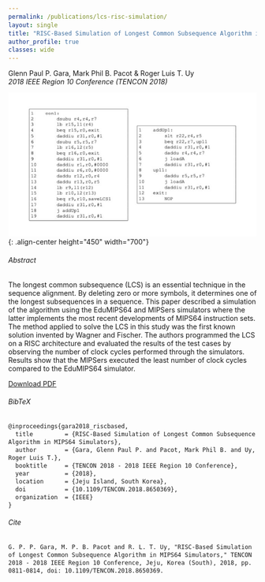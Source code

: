 ```yaml
---
permalink: /publications/lcs-risc-simulation/
layout: single
title: "RISC-Based Simulation of Longest Common Subsequence Algorithm in MIPS64 Simulators"
author_profile: true
classes: wide
---
```


Glenn Paul P. Gara, Mark Phil B. Pacot & Roger Luis T. Uy   
*2018 IEEE Region 10 Conference (TENCON 2018)*

![lcs-risc-simulation](/assets/files/publications/lcs-risc-simulation/gara2018_riscbased.jpg){: .align-center height="450" width="700"}

###### Abstract
The longest common subsequence (LCS) is an essential technique in the sequence alignment. By deleting zero or more symbols, it determines one of the longest subsequences in a sequence. This paper described a simulation of the algorithm using the EduMIPS64 and MIPSers simulators where the latter implements the most recent developments of MIPS64 instruction sets. The method applied to solve the LCS in this study was the first known solution invented by Wagner and Fischer. The authors programmed the LCS on a RISC architecture and evaluated the results of the test cases by observing the number of clock cycles performed through the simulators. Results show that the MIPSers executed the least number of clock cycles compared to the EduMIPS64 simulator.

<a href="/assets/files/publications/lcs-risc-simulation/gara2018_riscbased.pdf" class="btn btn--info">Download PDF</a>

###### BibTeX
```
@inproceedings{gara2018_riscbased,
  title         = {RISC-Based Simulation of Longest Common Subsequence Algorithm in MIPS64 Simulators},
  author        = {Gara, Glenn Paul P. and Pacot, Mark Phil B. and Uy, Roger Luis T.},
  booktitle     = {TENCON 2018 - 2018 IEEE Region 10 Conference},
  year          = {2018},
  location      = {Jeju Island, South Korea},
  doi           = {10.1109/TENCON.2018.8650369},
  organization  = {IEEE}
}
```

###### Cite
```
G. P. P. Gara, M. P. B. Pacot and R. L. T. Uy, "RISC-Based Simulation of Longest Common Subsequence Algorithm in MIPS64 Simulators," TENCON 2018 - 2018 IEEE Region 10 Conference, Jeju, Korea (South), 2018, pp. 0811-0814, doi: 10.1109/TENCON.2018.8650369.
```
